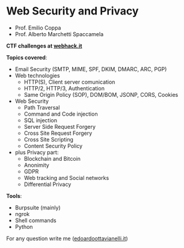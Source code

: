 # Web Security and Privacy

- Prof. Emilio Coppa
- Prof. Alberto Marchetti Spaccamela

**CTF challenges at [webhack.it](https://webhack.it/)**

**Topics covered**:
- Email Security (SMTP, MIME, SPF, DKIM, DMARC, ARC, PGP)
- Web technologies 
    - HTTP(S), Client server comunication
    - HTTP/2, HTTP/3, Authentication
    - Same Origin Policy (SOP), DOM/BOM, JSONP, CORS, Cookies
- Web Security
    - Path Traversal
    - Command and Code injection
    - SQL injection
    - Server Side Request Forgery
    - Cross Site Request Forgery
    - Cross Site Scripting
    - Content Security Policy
- plus Privacy part:
    - Blockchain and Bitcoin
    - Anonimity
    - GDPR
    - Web tracking and Social networks
    - Differential Privacy

**Tools**:
- Burpsuite (mainly)
- ngrok
- Shell commands
- Python

For any question write me ([edoardoottavianelli.it](https://www.edoardoottavianelli.it/))
